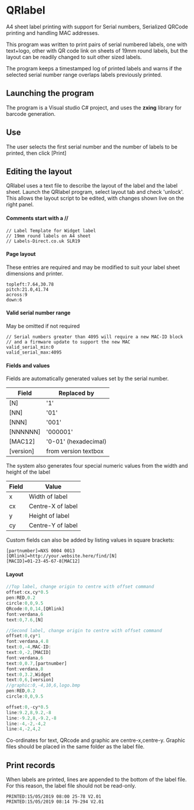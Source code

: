 


# QRlabel
A4 sheet label printing with support for Serial numbers, Serialized QRCode printing and handling MAC addresses.

This program was written to print pairs of serial numbered labels, one with text+logo, other with QR code link on sheets of 19mm round labels, but the layout can be readily changed to suit other sized labels.

The program keeps a timestamped log of printed labels and warns if the selected serial number range overlaps labels previously printed.


## Launching the program
The program is a Visual studio C# project, and uses the **zxing** library for barcode generation.

## Use
The user selects the first serial number and the number of labels to be printed, then click [Print] 


## Editing the layout
QRlabel uses a text file to describe the layout of the label and the label sheet. Launch the QRlabel program, select layout tab and check 'unlock'. This allows the layout script to be edited, with changes shown live on the right panel.

#### Comments start with a //
```
// Label Template for Widget label
// 19mm round labels on A4 sheet
// Labels-Direct.co.uk SLR19
```
#### Page layout
These entries are required and may be modified to suit your label sheet dimensions and printer.
```
topleft:7.64,30.78
pitch:21.0,41.74
across:9
down:6
```
#### Valid serial number range
May be omitted if not required
```
// Serial numbers greater than 4095 will require a new MAC-ID block
// and a firmware update to support the new MAC
valid_serial_min:0
valid_serial_max:4095
```
#### Fields and values
Fields are automatically generated values set by the serial number. 

Field | Replaced by
---|---
[N] | '1'
[NN] | '01'
[NNN] | '001'
[NNNNNN] | '000001'
[MAC12] | '0-01' (hexadecimal)
[version] | from version textbox

The system also generates four special numeric values from the width and height of the label

Field | Value
---|---
x | Width of label
cx | Centre-X of label
y | Height of label
cy | Centre-Y of label

Custom fields can also be added by listing values in square brackets:
```
[partnumber]=NXS 0004 0013
[QRlink]=http://your.website.here/find/[N]
[MACID]=01-23-45-67-8[MAC12]
```

#### Layout
```javascript
//Top label, change origin to centre with offset command
offset:cx,cy*0.5
pen:RED,0.2
circle:0,0,9.5
QRcode:0,0,14,[QRlink]
font:verdana,6
text:0,7.6,[N]

//Second label, change origin to centre with offset command
offset:0,cy*1
font:verdana,4.8
text:0,-4,MAC-ID:
text:0,-2,[MACID]
font:verdana,6
text:0,0.7,[partnumber]
font:verdana,8
text:0,3.2,Widget
text:0,6,[version]
//graphic:0,-4,10,6,logo.bmp
pen:RED,0.2
circle:0,0,9.5

offset:0,-cy*0.5
line:9.2,8,9.2,-8
line:-9.2,8,-9.2,-8
line:-4,-2,-4,2
line:4,-2,4,2
```
Co-ordinates for text, QRcode and graphic are centre-x,centre-y.
Graphic files should be placed in the same folder as the label file.

## Print records
When labels are printed, lines are appended to the bottom of the label file. For this reason, the label file should not be read-only.

```
PRINTED:15/05/2019 08:00 25-78 V2.01
PRINTED:15/05/2019 08:14 79-294 V2.01
```



